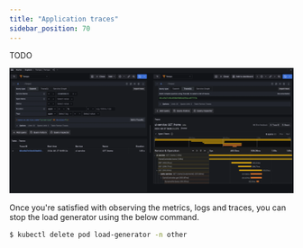 ```yaml
---
title: "Application traces"
sidebar_position: 70
---
```


TODO

![Tempo Traces](./assets/traces-explore.webp)

Once you're satisfied with observing the metrics, logs and traces, you can stop the load generator using the below command.

```bash timeout=180 test=false
$ kubectl delete pod load-generator -n other
```
